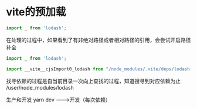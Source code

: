 # vite的预加载

```js
import _ from 'lodash';
```

在处理的过程中，如果看到了有非绝对路径或者相对路径的引用，会尝试开启路径补全

```js
import _ from 'lodash';

import __vite__cjsImport0_lodash from "/node_modules/.vite/deps/lodash.js?v=a8b9a4a9";
```

找寻依赖的过程是自当前目录一次向上查找的过程，知道搜寻到对应依赖为止 /user/node_modules/lodash

生产和开发
yarn dev --->开发（每次依赖）